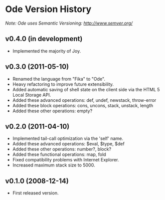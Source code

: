 Ode Version History
===================

*Note: Ode uses Semantic Versioning: <http://www.semver.org/>*

v0.4.0 (in development)
-----------------------

* Implemented the majority of Joy.

v0.3.0 (2011-05-10)
-------------------

* Renamed the language from "Fika" to "Ode".
* Heavy refactoring to improve future extensibility.
* Added automatic saving of shell state on the client side via the HTML 5 Local Storage API.
* Added these advanced operations: def, undef, newstack, throw-error
* Added these block operations: cons, uncons, stack, unstack, length
* Added these other operations: empty?

v0.2.0 (2011-04-10)
-------------------

* Implemented tail-call optimization via the 'self' name.
* Added these advanced operations: $eval, $type, $def
* Added these other operations: number?, block?
* Added these functional operations: map, fold
* Fixed compatibility problems with Internet Explorer.
* Increased maximum stack size to 5000.

v0.1.0 (2008-12-14)
-------------------

* First released version.